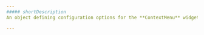 ```yaml
---
##### shortDescription
An object defining configuration options for the **ContextMenu** widget.

---
```

